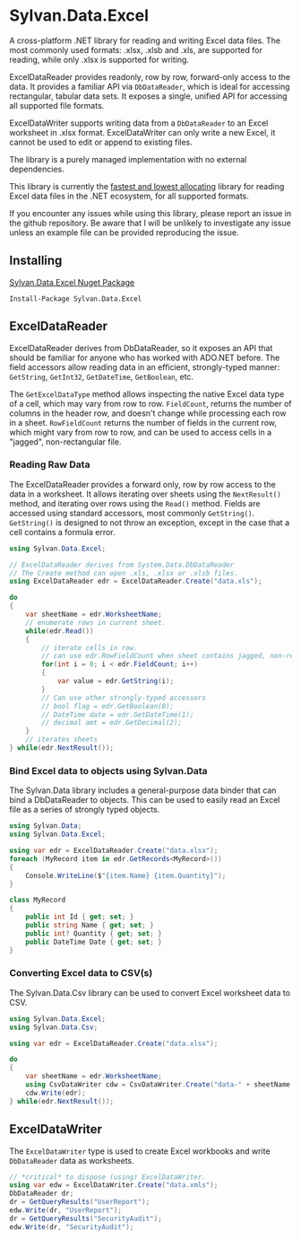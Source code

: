 # Sylvan.Data.Excel

A cross-platform .NET library for reading and writing Excel data files. The most commonly used formats: .xlsx, .xlsb and .xls, are supported for reading, while only .xlsx is supported for writing.

ExcelDataReader provides readonly, row by row, forward-only access to the data. It provides a familiar API via `DbDataReader`, which is ideal for accessing rectangular, tabular data sets. It exposes a single, unified API for accessing all supported file formats.

ExcelDataWriter supports writing data from a `DbDataReader` to an Excel worksheet in .xlsx format. ExcelDataWriter can only write a new Excel, it cannot be used to edit or append to existing files.

The library is a purely managed implementation with no external dependencies.

This library is currently the [fastest and lowest allocating](https://github.com/MarkPflug/Benchmarks/blob/main/docs/ExcelReaderBenchmarks.md) 
library for reading Excel data files in the .NET ecosystem, for all supported formats.

If you encounter any issues while using this library, please report an issue in the github repository.
Be aware that I will be unlikely to investigate any issue unless an example file can be provided reproducing the issue.

## Installing

[Sylvan.Data.Excel Nuget Package](https://www.nuget.org/packages/Sylvan.Data.Excel/)

`Install-Package Sylvan.Data.Excel`

## ExcelDataReader

ExcelDataReader derives from DbDataReader, so it exposes an API that should be familiar for anyone who has worked with ADO.NET before. The field accessors allow reading data in an efficient, strongly-typed manner: `GetString`, `GetInt32`, `GetDateTime`, `GetBoolean`, etc. 

The `GetExcelDataType` method allows inspecting the native Excel data type of a cell, which may vary from row to row. `FieldCount`, returns the number of columns in the header row, and doesn't change while processing each row in a sheet. `RowFieldCount` returns the number of fields in the current row, which might vary from row to row, and can be used to access cells in a "jagged", non-rectangular file.

### Reading Raw Data

The ExcelDataReader provides a forward only, row by row access to the data in a worksheet. It allows iterating over sheets using the `NextResult()` method, and iterating over rows using the `Read()` method. Fields are accessed using standard accessors, most commonly `GetString()`. `GetString()` is designed to not throw an exception, except in the case that a cell contains a formula error.

```C#
using Sylvan.Data.Excel;

// ExcelDataReader derives from System.Data.DbDataReader
// The Create method can open .xls, .xlsx or .xlsb files.
using ExcelDataReader edr = ExcelDataReader.Create("data.xls");

do 
{
	var sheetName = edr.WorksheetName;
	// enumerate rows in current sheet.
	while(edr.Read())
	{
		// iterate cells in row.
		// can use edr.RowFieldCount when sheet contains jagged, non-rectangular data
		for(int i = 0; i < edr.FieldCount; i++)
		{
			var value = edr.GetString(i);
		}
		// Can use other strongly-typed accessors
		// bool flag = edr.GetBoolean(0);
		// DateTime date = edr.GetDateTime(1);
		// decimal amt = edr.GetDecimal(2);
	}
	// iterates sheets
} while(edr.NextResult());
```

### Bind Excel data to objects using Sylvan.Data

The Sylvan.Data library includes a general-purpose data binder that can bind a DbDataReader to objects.
This can be used to easily read an Excel file as a series of strongly typed objects.

```C#
using Sylvan.Data;
using Sylvan.Data.Excel;

using var edr = ExcelDataReader.Create("data.xlsx");
foreach (MyRecord item in edr.GetRecords<MyRecord>())
{
    Console.WriteLine($"{item.Name} {item.Quantity}");
}

class MyRecord
{
    public int Id { get; set; }
    public string Name { get; set; }
    public int? Quantity { get; set; }
    public DateTime Date { get; set; }
}
```

### Converting Excel data to CSV(s) 

The Sylvan.Data.Csv library can be used to convert Excel worksheet data to CSV.

```C#
using Sylvan.Data.Excel;
using Sylvan.Data.Csv;

using var edr = ExcelDataReader.Create("data.xlsx");

do 
{
	var sheetName = edr.WorksheetName;
	using CsvDataWriter cdw = CsvDataWriter.Create("data-" + sheetName + ".csv")
	cdw.Write(edr);
} while(edr.NextResult());
```

## ExcelDataWriter

The `ExcelDataWriter` type is used to create Excel workbooks and write `DbDataReader` data as worksheets.

```C#
// *critical* to dispose (using) ExcelDataWriter.
using var edw = ExcelDataWriter.Create("data.xmls");
DbDataReader dr;
dr = GetQueryResults("UserReport");
edw.Write(dr, "UserReport");
dr = GetQueryResults("SecurityAudit");
edw.Write(dr, "SecurityAudit");
```
